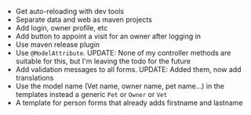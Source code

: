 * Get auto-reloading with dev tools
* Separate data and web as maven projects
* Add login, owner profile, etc
* Add button to appoint a visit for an owner after logging in
* Use maven release plugin
* Use `@ModelAttribute`. UPDATE: None of my controller methods are suitable for this, but I'm leaving the todo for the future
* Add validation messages to all forms. UPDATE: Added them, now add translations
* Use the model name (Vet name, owner name, pet name...) in the templates instead a generic `Pet` or `Owner` or `Vet`
* A template for person forms that already adds firstname and lastname

